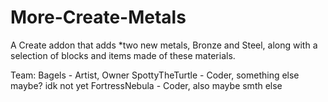 # More-Create-Metals
A Create addon that adds \*two new metals, Bronze and Steel, along with a selection of blocks and items made of these materials.

Team:
Bagels - Artist, Owner
SpottyTheTurtle - Coder, something else maybe? idk not yet
FortressNebula - Coder, also maybe smth else
